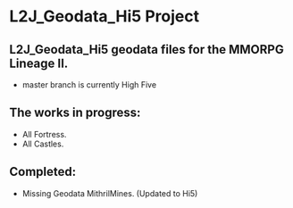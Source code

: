 L2J_Geodata_Hi5 Project
=
L2J_Geodata_Hi5 geodata files for the MMORPG Lineage II.
---
- master branch is currently High Five

## The works in progress:
* All Fortress.
* All Castles.

## Completed:
* Missing Geodata MithrilMines. (Updated to Hi5)
